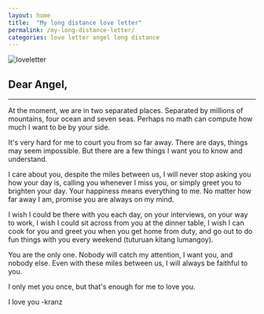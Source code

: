 ```yaml
---
layout: home
title:  "My long distance love letter"
permalink: /my-long-distance-letter/
categories: love letter angel long distance
---
```



![loveletter](https://blog.kranznikolai.com/angel.png)

## Dear Angel,
--------

 At the moment, we are in two separated places. Separated by millions of mountains, four ocean and seven seas. Perhaps no math can compute how much I want to be by your side.

It's very hard for me to court you from so far away. There are days, things may seem impossible. But there are a few things I want you to know and understand.

I care about you, despite the miles between us, I will never stop asking you how your day is, calling you whenever I miss you, or simply greet you to brighten your day. Your happiness means everything to me. No matter how far away I am, promise you are always on my mind.

I wish I could be there with you each day, on your interviews, on your way to work, I wish I could sit across from you at the dinner table, I wish I can cook for you and greet you when you get home from duty, and go out to do fun things with you every weekend (tuturuan kitang lumangoy). 

You are the only one. Nobody will catch my attention, I  want you, and nobody else. Even with these miles between us, I will always be faithful to you.

I only met you once, but that's enough for me to love you.

I love you
-kranz
